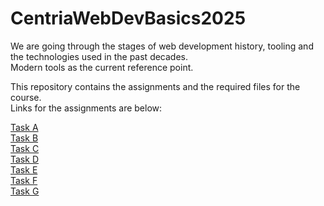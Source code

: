 # CentriaWebDevBasics2025

We are going through the stages of web development history, tooling and the technologies used in the past decades.   
Modern tools as the current reference point.

This repository contains the assignments and the required files for the course.   
Links for the assignments are below:   

[Task A](https://mortumm.dev/CentriaWebDevBasics2025/task-a/index.html)   
[Task B](https://mortumm.dev/CentriaWebDevBasics2025/task-b/index.html)   
[Task C](https://mortumm.dev/CentriaWebDevBasics2025/task-c/index.html)   
[Task D](https://mortumm.dev/CentriaWebDevBasics2025/task-d/index.html)   
[Task E](https://mortumm.dev/CentriaWebDevBasics2025/task-e/index.html)   
[Task F](https://mortumm.dev/CentriaWebDevBasics2025/task-f/index.html)   
[Task G](https://mortumm.dev/CentriaWebDevBasics2025/task-g/index.html)   



